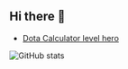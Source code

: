 ## Hi there 👋

- [Dota Calculator level hero](https://github.com/savitar696/dota-calculator-ts)

![GitHub stats](https://github-readme-stats.vercel.app/api?username=savitar696&show_icons=true&hide_title=true)

<!--
**savitar696/savitar696** is a ✨ _special_ ✨ repository because its `README.md` (this file) appears on your GitHub profile.

Here are some ideas to get you started:

- 🔭 I’m currently working on ...
- 🌱 I’m currently learning ...
- 👯 I’m looking to collaborate on ...
- 🤔 I’m looking for help with ...
- 💬 Ask me about ...
- 📫 How to reach me: ...
- 😄 Pronouns: ...
- ⚡ Fun fact: ...
-->
